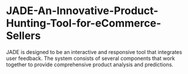 # JADE-An-Innovative-Product-Hunting-Tool-for-eCommerce-Sellers
JADE is designed to be an interactive and responsive tool that integrates user feedback. The system consists of several components that work together to provide comprehensive product analysis and predictions.
